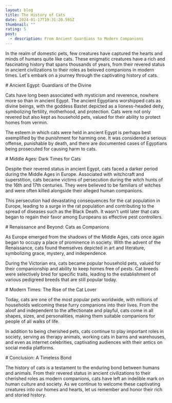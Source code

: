 ```yaml
---
layout: blog
title: The History of Cats
date: 2024-01-17T19:31:20.591Z
thumbnail: ""
rating: 5
post:
  - description: From Ancient Guardians to Modern Companions
---
```



In the realm of domestic pets, few creatures have captured the hearts
and minds of humans quite like cats. These enigmatic creatures have a
rich and fascinating history that spans thousands of years, from their
revered status in ancient civilizations to their roles as beloved
companions in modern times. Let\'s embark on a journey through the
captivating history of cats.

\# Ancient Egypt: Guardians of the Divine

Cats have long been associated with mysticism and reverence, nowhere
more so than in ancient Egypt. The ancient Egyptians worshipped cats as
divine beings, with the goddess Bastet depicted as a lioness-headed
deity, symbolizing fertility, motherhood, and protection. Cats were not
only revered but also kept as household pets, valued for their ability
to protect homes from vermin.

The esteem in which cats were held in ancient Egypt is perhaps best
exemplified by the punishment for harming one. It was considered a
serious offense, punishable by death, and there are documented cases of
Egyptians being prosecuted for causing harm to cats.

\# Middle Ages: Dark Times for Cats

Despite their revered status in ancient Egypt, cats faced a darker
period during the Middle Ages in Europe. Associated with witchcraft and
superstition, cats became victims of persecution during the witch hunts
of the 16th and 17th centuries. They were believed to be familiars of
witches and were often killed alongside their alleged human companions.

This persecution had devastating consequences for the cat population in
Europe, leading to a surge in the rat population and contributing to the
spread of diseases such as the Black Death. It wasn\'t until later that
cats began to regain their favor among Europeans as effective pest
controllers.

\# Renaissance and Beyond: Cats as Companions

As Europe emerged from the shadows of the Middle Ages, cats once again
began to occupy a place of prominence in society. With the advent of the
Renaissance, cats found themselves depicted in art and literature,
symbolizing grace, mystery, and independence.

During the Victorian era, cats became popular household pets, valued for
their companionship and ability to keep homes free of pests. Cat breeds
were selectively bred for specific traits, leading to the establishment
of various pedigreed breeds that are still popular today.

\# Modern Times: The Rise of the Cat Lover

Today, cats are one of the most popular pets worldwide, with millions of
households welcoming these furry companions into their lives. From the
aloof and independent to the affectionate and playful, cats come in all
shapes, sizes, and personalities, making them suitable companions for
people of all walks of life.

In addition to being cherished pets, cats continue to play important
roles in society, serving as therapy animals, working cats in barns and
warehouses, and even as internet celebrities, captivating audiences with
their antics on social media platforms.

\# Conclusion: A Timeless Bond

The history of cats is a testament to the enduring bond between humans
and animals. From their revered status in ancient civilizations to their
cherished roles as modern companions, cats have left an indelible mark
on human culture and society. As we continue to welcome these
captivating creatures into our homes and hearts, let us remember and
honor their rich and storied history.
